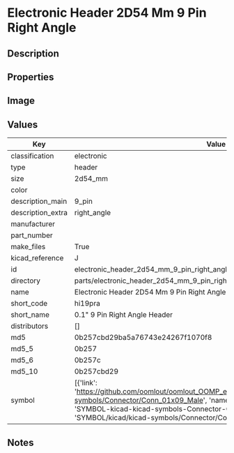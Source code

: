 # Electronic Header 2D54 Mm 9 Pin Right Angle

## Description

## Properties


## Image


## Values

| Key | Value |
| --- | --- |
| classification | electronic |
| type | header |
| size | 2d54_mm |
| color |  |
| description_main | 9_pin |
| description_extra | right_angle |
| manufacturer |  |
| part_number |  |
| make_files | True |
| kicad_reference | J |
| id | electronic_header_2d54_mm_9_pin_right_angle |
| directory | parts/electronic_header_2d54_mm_9_pin_right_angle |
| name | Electronic Header 2D54 Mm 9 Pin Right Angle |
| short_code | hi19pra |
| short_name | 0.1" 9 Pin Right Angle Header |
| distributors | [] |
| md5 | 0b257cbd29ba5a76743e24267f1070f8 |
| md5_5 | 0b257 |
| md5_6 | 0b257c |
| md5_10 | 0b257cbd29 |
| symbol | [{'link': 'https://github.com/oomlout/oomlout_OOMP_eda_V2/tree/main/SYMBOL/kicad/kicad-symbols/Connector/Conn_01x09_Male', 'name': 'Connector : Conn_01x09_Male', 'id': 'SYMBOL-kicad-kicad-symbols-Connector-Conn_01x09_Male', 'directory': 'SYMBOL/kicad/kicad-symbols/Connector/Conn_01x09_Male/'}] |

## Notes

